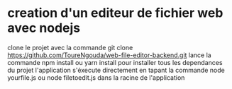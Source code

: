 # creation d'un editeur de fichier web avec nodejs 
clone le projet avec la commande  git clone https://github.com/ToureNgouda/web-file-editor-backend.git  lance la commande npm install ou yarn install pour installer tous les dependances du projet
l'application s'éxecute directement en tapant la commande node yourfile.js ou node filetoedit.js dans la racine de l'application
